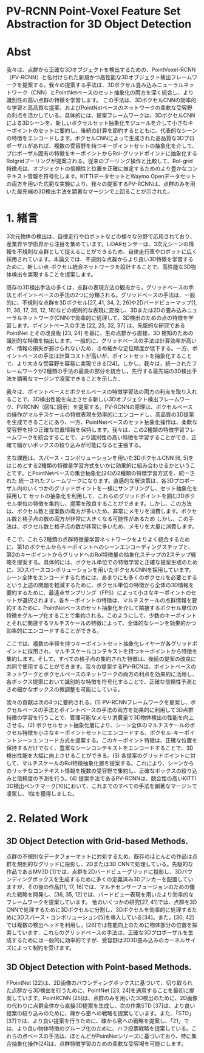 # PV-RCNN Point-Voxel Feature Set Abstraction for 3D Object Detection


# Abst

我々は、点群から正確な3Dオブジェクトを検出するための、PointVoxel-RCNN（PV-RCNN）と名付けられた新規かつ高性能な3Dオブジェクト検出フレームワークを提案する。我々の提案する手法は、3Dボクセル畳み込みニューラルネットワーク（CNN）とPointNetベースのセット抽象化の両方を深く統合し、より識別性の高い点群の特徴を学習します。 この手法は、3DボクセルCNNの効率的な学習と高品質な提案、およびPointNetベースのネットワークの柔軟な受容野の利点を活かしている。具体的には、提案フレームワークは、3DボクセルCNNによる3Dシーンを、新しいボクセルセット抽象化モジュールを介して小さなキーポイントのセットに要約し、後続の計算を節約するとともに、代表的なシーンの特徴をエンコードします。ボクセルCNNによって生成された高品質な3Dプロポーザルがあれば、複数の受容野を持つキーポイントセットの抽象化を介して、プロポーザル固有の特徴をキーポイントからRoI-グリッドポイントに抽象化するRoIgridプーリングが提案される。従来のプーリング操作と比較して、RoI-grid特徴点は、オブジェクトの信頼性と位置を正確に推定するためのより豊かなコンテキスト情報を符号化します。KITTIデータセットとWaymo Openデータセットの両方を用いた広範な実験により、我々の提案するPV-RCNNは、点群のみを用いた最先端の3D検出手法を顕著なマージンで上回ることが示された。

# 1. 緒言

3次元物体の検出は、自律走行やロボットなどの様々な分野で応用されており、産業界や学術界から注目を集めています。LiDARセンサーは、3次元シーンの情報を不規則な点群として捉えることができるため、自律走行車やロボットに広く採用されています。本論文では、不規則な点群からより良い3D特徴を学習するために、新しい点-ボクセル統合ネットワークを設計することで、高性能な3D物体検出を実現することを提案します。

既存の3D検出手法の多くは，点群の表現方法の観点から，グリッドベースの手法とポイントベースの手法の2つに分類される。グリッドベースの手法は、一般的に、不規則な点群を3Dボクセル[27, 41, 34, 2, 26]や2Dバードビューマップ[1, 11, 36, 17, 35, 12, 16]などの規則的な表現に変換し、3Dまたは2Dの畳み込みニューラルネットワーク(CNN)で効率的に処理して、3D検出のための点の特徴を学習します。ポイントベースの手法 [22, 25, 32, 37] は、先駆的な研究である PointNet とその改良版 [23, 24] を基に、生の点群から直接、3D 検知のための識別的な特徴を抽出します。一般的に、グリッドベースの手法は計算効率が高いが、情報の損失が避けられないため、きめ細かな定位精度が低下する。一方、ポイントベースの手法は計算コストが高いが、ポイントセットを抽象化することで、より大きな受容野を容易に実現できる[24]。しかし，我々は，統一されたフレームワークが2種類の手法の最良の部分を統合し，先行する最先端の3D検出手法を顕著なマージンで凌駕できることを示した．

我々は、ポイントベースとボクセルベースの特徴学習法の両方の利点を取り入れることで、3D検出性能を向上させる新しい3Dオブジェクト検出フレームワーク、PVRCNN（図1に図示）を提案する。PV-RCNNの原理は、ボクセルベースの操作がマルチスケールの特徴表現を効率的にエンコードし、高品質の3D提案を生成できることにあり、一方、PointNetベースのセット抽象化操作は、柔軟な受容野を持つ正確な位置情報を保持します。我々は、この2種類の特徴学習フレームワークを統合することで、より識別性の高い特徴を学習することができ、正確で細かいボックスの絞り込みが可能になると主張する。

主な課題は、スパース・コンボリューションを用いた3DボクセルCNN [6, 5]をはじめとする2種類の特徴量学習方式をいかに効果的に組み合わせるかということです。とPointNetベースの集合抽象化[24]の2種類の特徴学習方式を、統一された 統一されたフレームワークになります。直感的な解決策は、各3Dプロポーザル内のいくつかのグリッドポイントを一様にサンプリングし、セット抽象化を採用して セットの抽象化を利用して、これらのグリッドポイントを囲む3Dボクセル単位の特徴を集約し、提案を改良することができます。しかし、この方法は、ボクセル数と提案数の両方が多いため、非常にメモリを消費します。ボクセル数と格子点の数の両方が非常に大きくなる可能性があるため しかし、この手法は、ボクセル数と格子点の数が非常に多いため、メモリを大量に消費します。

そこで、これら2種類の点群特徴量学習ネットワークをよりよく統合するために、第1のボクセルからキーポイントへのシーンエンコーディングステップと、第2のキーポイントからグリッドへのRoI特徴量の抽象化ステップの2ステップ戦略を提案する。具体的には、ボクセル単位での特徴学習と正確な提案生成のために、3Dスパースコンボリューションを用いたボクセルCNNを採用しています。シーン全体をエンコードするためには、あまりにも多くのボクセルを必要とするという上述の問題を軽減するために、ボクセル単位の特徴から全体の3D情報を要約するために、最遠点サンプリング（FPS）によって小さなキーポイントのセットが選択されます。各キーポイントの特徴は、マルチスケールの点群情報を要約するために、PointNetベースのセット抽象化を介して隣接するボクセル単位の特徴をグループ化することで集約される。このようにして、少数のキーポイントとそれに関連するマルチスケールの特徴によって、全体的なシーンを効果的かつ効率的にエンコードすることができる。

ここでは、複数の半径を持つキーポイントセット抽象化レイヤーが各グリッドポイントに採用され、マルチスケールコンテキストを持つキーポイントから特徴を集約します。そして、すべての格子点の集約された特徴は、後続の提案の改良に共同で使用することができます。我々の提案するPV-RCNは、ポイントベースのネットワークとボクセルベースのネットワークの両方の利点を効果的に活用し、各ボックス提案において識別的な特徴を符号化することで、正確な信頼性予測ときめ細かなボックスの微調整を可能にしている。

我々の貢献は次の4つに要約される。(1) PV-RCNNフレームワークを提案し、ボクセルベースの手法とポイントベースの手法の両方を効果的に利用して3D点群特徴の学習を行うことで、管理可能なメモリ消費量で3D物体検出の性能を向上させる。(2) ボクセルセット抽象化層により、シーン全体のマルチスケールのボクセル特徴を小さなキーポイントセットにエンコードする、ボクセル-キーポイントシーンエンコード方式を提案する。このキーポイント特徴は、正確な位置を保持するだけでなく、豊富なシーンコンテキストをエンコードすることで、3D検出性能を大幅に向上させることができる。(3) 各提案のグリッドポイントに対して、マルチスケールのRoI特徴抽象化層を提案する。これにより、シーンからのリッチなコンテキスト情報を複数の受容野で集約し、正確なボックスの絞り込みと信頼度の予測を行う。(4) 提案手法であるPV-RCNNは、競合性の高いKITTI 3D検出ベンチマーク[10]において、これまでのすべての手法を顕著なマージンで凌駕し、1位を獲得しました。

# 2. Related Work

## 3D Object Detection with Grid-based Methods.

点群の不規則なデータフォーマットに対処するため、既存のほとんどの作品は点群を規則的なグリッドに投影し、2Dまたは3D CNNで処理している。先駆的な作品であるMV3D [1]では、点群を2Dバードビューグリッドに投影し、3Dバウンディングボックスを生成するために多くの定義済み3Dアンカーを配置していますが、その後の作品[11, 17, 16]では、マルチセンサーフュージョンのための優れた戦略を開発し、[36, 35, 12]では、バードビュー表現を用いたより効率的なフレームワークを提案しています。 他のいくつかの研究[27, 41]では、点群を3D CNNで処理するために3Dボクセルに分割し、3Dボクセルを効率的に処理するために3Dスパース・コンボリューション[5]を導入している[34]。また，[30, 42]では複数の検出ヘッドを利用し，[26]では性能向上のために物体部分の位置を探索しています．これらのグリッドベースの手法は、正確な3Dプロポーザルを生成するためには一般的に効率的ですが、受容野は2D3D畳み込みのカーネルサイズによって制約を受けます。

## 3D Object Detection with Point-based Methods.

FPointNet [22]は、2D画像のバウンディングボックスに基づいて、切り取られた点群から3D検出を行うために、PointNet [23, 24]を適用することを最初に提案しています。PointRCNN [25]は、点群のみを用いた3D検出のために、2D画像の代わりに点群全体から直接3D提案を生成し、次の作業STD [37]は、より良い提案の絞り込みのために、疎から密への戦略を提案しています。また、「STD」[37]では、より良い提案を行うために、疎から密への戦略を提案し、「21」では、より良い物体特徴のグループ化のために、ハフ投票戦略を提案している。これらの点ベースの手法は、ほとんどがPointNetシリーズに基づいており、特に集合抽象化操作[24]は、点群特徴学習のための柔軟な受容場を可能にします。

